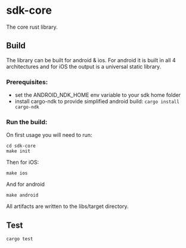 # sdk-core
The core rust library.

## Build
The library can be built for android & ios. For android it is built in all 4 architectures and for iOS the output is a universal static library.

### Prerequisites:
* set the ANDROID_NDK_HOME env variable to your sdk home folder
* install cargo-ndk to provide simplified android build: ```cargo install cargo-ndk```

### Run the build:
On first usage you will need to run:
```
cd sdk-core
make init
```
Then for iOS:
```
make ios
```
And for android
```
make android
```
All artifacts are written to the libs/target directory.

## Test
`cargo test`
